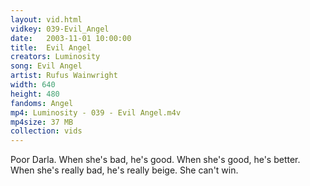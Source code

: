 ```yaml
---
layout: vid.html
vidkey: 039-Evil_Angel
date:   2003-11-01 10:00:00
title:  Evil Angel
creators: Luminosity
song: Evil Angel
artist: Rufus Wainwright
width: 640
height: 480
fandoms: Angel
mp4: Luminosity - 039 - Evil Angel.m4v
mp4size: 37 MB
collection: vids
---
```


  <div>
  Poor Darla. When she's bad, he's good. When she's good, he's better. When she's really bad, he's really beige. She can't win.
  </div>
  